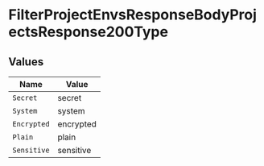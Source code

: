# FilterProjectEnvsResponseBodyProjectsResponse200Type


## Values

| Name        | Value       |
| ----------- | ----------- |
| `Secret`    | secret      |
| `System`    | system      |
| `Encrypted` | encrypted   |
| `Plain`     | plain       |
| `Sensitive` | sensitive   |